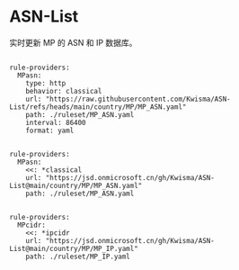 
# ASN-List

实时更新 MP 的 ASN 和 IP 数据库。

<pre><code class="language-javascript">
rule-providers:
  MPasn:
    type: http
    behavior: classical
    url: "https://raw.githubusercontent.com/Kwisma/ASN-List/refs/heads/main/country/MP/MP_ASN.yaml"
    path: ./ruleset/MP_ASN.yaml
    interval: 86400
    format: yaml
</code></pre>

<pre><code class="language-javascript">
rule-providers:
  MPasn:
    <<: *classical
    url: "https://jsd.onmicrosoft.cn/gh/Kwisma/ASN-List@main/country/MP/MP_ASN.yaml"
    path: ./ruleset/MP_ASN.yaml
</code></pre>

<pre><code class="language-javascript">
rule-providers:
  MPcidr:
    <<: *ipcidr
    url: "https://jsd.onmicrosoft.cn/gh/Kwisma/ASN-List@main/country/MP/MP_IP.yaml"
    path: ./ruleset/MP_IP.yaml
</code></pre>